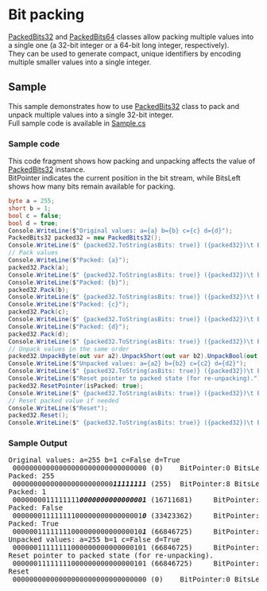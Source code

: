 # Bit packing
[PackedBits32](PackedBits32.cs) and [PackedBits64](PackedBits64.cs) classes allow packing multiple values into a single one (a 32-bit integer or a 64-bit long integer, respectively).<br/>
They can be used to generate compact, unique identifiers by encoding multiple smaller values into a single integer. 

## Sample
This sample demonstrates how to use [PackedBits32](PackedBits32.cs) class to pack and unpack multiple values into a single 32-bit integer.<br/>
Full sample code is available in [Sample.cs](Sample.cs)

### Sample code
This code fragment shows how packing and unpacking affects the value of [PackedBits32](PackedBits32.cs) instance.<br/>
BitPointer indicates the current position in the bit stream, while BitsLeft shows how many bits remain available for packing.

```csharp
byte a = 255;
short b = 1;
bool c = false;
bool d = true;
Console.WriteLine($"Original values: a={a} b={b} c={c} d={d}");
PackedBits32 packed32 = new PackedBits32();
Console.WriteLine($" {packed32.ToString(asBits: true)} ({packed32})\t BitPointer:{packed32.BitPointer} BitsLeft:{packed32.BitsLeft}");
// Pack values
Console.WriteLine($"Packed: {a}");
packed32.Pack(a);
Console.WriteLine($" {packed32.ToString(asBits: true)} ({packed32})\t BitPointer:{packed32.BitPointer} BitsLeft:{packed32.BitsLeft}");
Console.WriteLine($"Packed: {b}");
packed32.Pack(b);
Console.WriteLine($" {packed32.ToString(asBits: true)} ({packed32})\t BitPointer:{packed32.BitPointer} BitsLeft:{packed32.BitsLeft}");
Console.WriteLine($"Packed: {c}");
packed32.Pack(c);
Console.WriteLine($" {packed32.ToString(asBits: true)} ({packed32})\t BitPointer:{packed32.BitPointer} BitsLeft:{packed32.BitsLeft}");
Console.WriteLine($"Packed: {d}");
packed32.Pack(d);
Console.WriteLine($" {packed32.ToString(asBits: true)} ({packed32})\t BitPointer:{packed32.BitPointer} BitsLeft:{packed32.BitsLeft}");
// Unpack values in the same order
packed32.UnpackByte(out var a2).UnpackShort(out var b2).UnpackBool(out var c2).UnpackBool(out var d2);
Console.WriteLine($"Unpacked values: a={a2} b={b2} c={c2} d={d2}");
Console.WriteLine($" {packed32.ToString(asBits: true)} ({packed32})\t BitPointer:{packed32.BitPointer} BitsLeft:{packed32.BitsLeft}");
Console.WriteLine($"Reset pointer to packed state (for re-unpacking).");
packed32.ResetPointer(isPacked: true);
Console.WriteLine($" {packed32.ToString(asBits: true)} ({packed32})\t BitPointer:{packed32.BitPointer} BitsLeft:{packed32.BitsLeft}");
// Reset packed value if needed
Console.WriteLine($"Reset");
packed32.Reset();
Console.WriteLine($" {packed32.ToString(asBits: true)} ({packed32})\t BitPointer:{packed32.BitPointer} BitsLeft:{packed32.BitsLeft}");
```

### Sample Output

<pre>Original values: a=255 b=1 c=False d=True
 00000000000000000000000000000000 (0)    BitPointer:0 BitsLeft:32
Packed: 255
 000000000000000000000000<strong><i>11111111</i></strong> (255)  BitPointer:8 BitsLeft:24
Packed: 1
 0000000011111111<strong><i>0000000000000001</i></strong> (16711681)     BitPointer:24 BitsLeft:8
Packed: False
 0000000111111110000000000000001<strong><i>0</i></strong> (33423362)     BitPointer:25 BitsLeft:7
Packed: True
 0000001111111100000000000000010<strong><i>1</i></strong> (66846725)     BitPointer:26 BitsLeft:6
Unpacked values: a=255 b=1 c=False d=True
 00000011111111000000000000000101 (66846725)     BitPointer:0 BitsLeft:6
Reset pointer to packed state (for re-unpacking).
 00000011111111000000000000000101 (66846725)     BitPointer:26 BitsLeft:6
Reset
 00000000000000000000000000000000 (0)    BitPointer:0 BitsLeft:32</pre>
